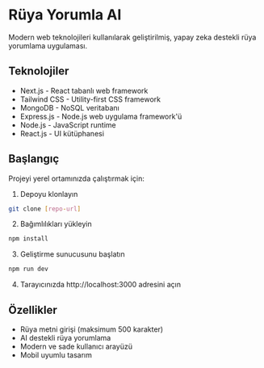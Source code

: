 # Rüya Yorumla AI

Modern web teknolojileri kullanılarak geliştirilmiş, yapay zeka destekli rüya yorumlama uygulaması.

## Teknolojiler

- Next.js - React tabanlı web framework
- Tailwind CSS - Utility-first CSS framework
- MongoDB - NoSQL veritabanı
- Express.js - Node.js web uygulama framework'ü
- Node.js - JavaScript runtime
- React.js - UI kütüphanesi

## Başlangıç

Projeyi yerel ortamınızda çalıştırmak için:

1. Depoyu klonlayın
```bash
git clone [repo-url]
```

2. Bağımlılıkları yükleyin
```bash
npm install
```

3. Geliştirme sunucusunu başlatın
```bash
npm run dev
```

4. Tarayıcınızda http://localhost:3000 adresini açın

## Özellikler

- Rüya metni girişi (maksimum 500 karakter)
- AI destekli rüya yorumlama
- Modern ve sade kullanıcı arayüzü
- Mobil uyumlu tasarım

